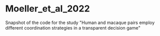 # Moeller_et_al_2022
Snapshot of the code for the study "Human and macaque pairs employ different coordination strategies in a transparent decision game"
